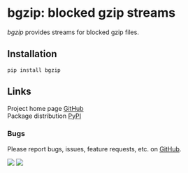 # bgzip: blocked gzip streams
_bgzip_ provides streams for blocked gzip files.

## Installation
```
pip install bgzip
```

## Links
Project home page [GitHub](https://github.com/xbrianh/bgzip)  
Package distribution [PyPI](https://pypi.org/project/bgzip/)

### Bugs
Please report bugs, issues, feature requests, etc. on [GitHub](https://github.com/xbrianh/bgzip).

![](https://travis-ci.org/xbrianh/bgzip.svg?branch=master) ![](https://badge.fury.io/py/bgzip.svg)
